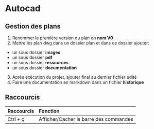 # Autocad

## Gestion des plans

1. Renommer la première version du plan en **nom V0**
2. Mettre les plan dwg dans un dossier plan et dans ce dossier ajouter:

  * un sous dossier **images**
  * un sous dossier **pdf**
  * un sous dossier **ressources**
  * un sous dossier **documentation**

3. Après exécution du projet, ajouter final au dernier fichier édité
4. Faire une documentation en markdown dans un fichier **historique**

## Raccourcis

| Raccourcis| Fonction|
|:---------|:---------|
| Ctrl + ç | Afficher/Cacher la barre des commandes |
